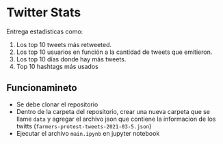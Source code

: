 # Twitter Stats
Entrega estadisticas como:
1. Los top 10 tweets más retweeted.
2. Los top 10 usuarios en función a la cantidad de tweets que emitieron.
3. Los top 10 días donde hay más tweets.
4. Top 10 hashtags más usados

## Funcionamineto
- Se debe clonar el repositorio
- Dentro de la carpeta del repositorio, crear una nueva carpeta que se llame ```data``` y agregar el archivo json que contiene la informacion de los twitts (```farmers-protest-tweets-2021-03-5.json```)
-  Ejecutar el archivo ```main.ipynb``` en jupyter notebook